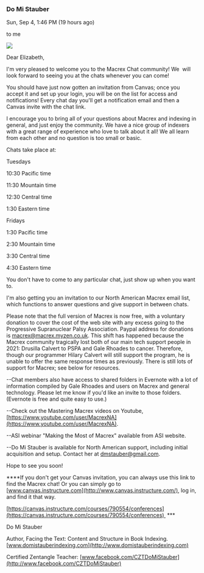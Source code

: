 ### Do Mi Stauber

Sun, Sep 4, 1:46 PM (19 hours ago)

to me

![](https://mail.google.com/mail/u/0/images/cleardot.gif)

Dear Elizabeth,

  

I'm very pleased to welcome you to the Macrex Chat community! We  will look forward to seeing you at the chats whenever you can come! 

  

You should have just now gotten an invitation from Canvas; once you accept it and set up your login, you will be on the list for access and notifications! Every chat day you'll get a notification email and then a Canvas invite with the chat link.

  

I encourage you to bring all of your questions about Macrex and indexing in general, and just enjoy the community. We have a nice group of indexers with a great range of experience who love to talk about it all! We all learn from each other and no question is too small or basic.

  

Chats take place at:

  

Tuesdays

10:30 Pacific time

11:30 Mountain time

12:30 Central time

1:30 Eastern time

  

Fridays

1:30 Pacific time

2:30 Mountain time

3:30 Central time

4:30 Eastern time

  

You don't have to come to any particular chat, just show up when you want to.

  

I'm also getting you an invitation to our North American Macrex email list, which functions to answer questions and give support in between chats.

  

Please note that the full version of Macrex is now free, with a voluntary donation to cover the cost of the web site with any excess going to the Progressive Supranuclear Palsy Association. Paypal address for donations is [macrex@macrex.myzen.co.uk](mailto:macrex@macrex.myzen.co.uk). This shift has happened because the Macrex community tragically lost both of our main tech support people in 2021: Drusilla Calvert to PSPA and Gale Rhoades to cancer. Therefore, though our programmer Hilary Calvert will still support the program, he is unable to offer the same response times as previously. There is still lots of support for Macrex; see below for resources.

  

--Chat members also have access to shared folders in Evernote with a lot of information compiled by Gale Rhoades and users on Macrex and general technology. Please let me know if you'd like an invite to those folders. (Evernote is free and quite easy to use.)

  

--Check out the Mastering Macrex videos on Youtube, [https://www.youtube.com/user/MacrexNA](https://www.youtube.com/user/MacrexNA).

  

--ASI webinar "Making the Most of Macrex" available from ASI website.

  

--Do Mi Stauber is available for North American support, including initial acquisition and setup. Contact her at [dmstauber@gmail.com](mailto:dmstauber@gmail.com).

  

Hope to see you soon!

  

****If you don't get your Canvas invitation, you can always use this link to find the Macrex chat! Or you can simply go to [www.canvas.instructure.com](http://www.canvas.instructure.com/), log in, and find it that way.

[https://canvas.instructure.com/courses/790554/conferences](https://canvas.instructure.com/courses/790554/conferences)  ***

  

Do Mi Stauber

  

  

Author, Facing the Text: Content and Structure in Book Indexing. [www.domistauberindexing.com](http://www.domistauberindexing.com)

Certified Zentangle Teacher: [www.facebook.com/CZTDoMiStauber](http://www.facebook.com/CZTDoMiStauber)